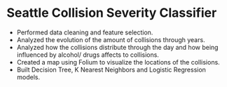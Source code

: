 
Seattle Collision Severity Classifier
======================

* Performed data cleaning and feature selection.
* Analyzed the evolution of the amount of collisions through years.
* Analyzed how the collisions distribute through the day and how being influenced by alcohol/ drugs affects to collisions.
* Created a map using Folium to visualize the locations of the collisions.
* Built Decision Tree, K Nearest Neighbors and Logistic Regression models.
